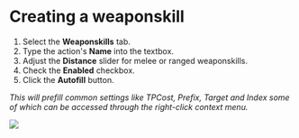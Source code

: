 # Creating a weaponskill
1. Select the **Weaponskills** tab.
2. Type the action's **Name** into the textbox.
3. Adjust the **Distance** slider for melee or ranged weaponskills.
4. Check the **Enabled** checkbox.
5. Click the **Autofill** button.

*This will prefill common settings like TPCost, Prefix, Target and Index some of which can be accessed through the right-click context menu.*

![](images/weaponskills.png)

